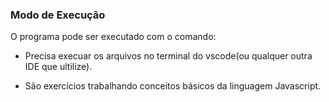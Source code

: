 ### Modo de Execução

O programa pode ser executado com o comando:

- Precisa execuar os arquivos no terminal do vscode(ou qualquer outra IDE que ultilize).

- São exercícios trabalhando conceitos básicos da linguagem Javascript.